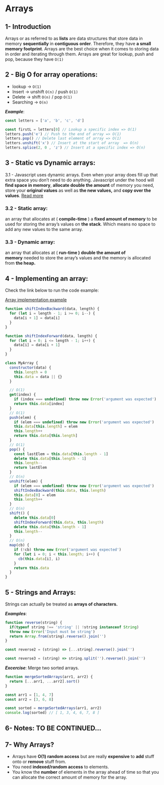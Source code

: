# Arrays


## 1- Introduction

Arrays or as referred to as **lists** are data structures that store data in memory **sequentially** in **contiguous** **order**. Therefore, they have **a small memory footprint**. Arrays are the best choice when it comes to storing data in order and iterating through them. Arrays are great for lookup, push and pop, because they have `O(1)`

## 2 - Big O for array operations:

- lookup → `O(1)`
- Insert →  unshift `O(n)` /  push `O(1)`
- Delete → shift `O(n)` / pop `O(1)`
- Searching → `O(n)`

***Example***: 

```jsx
const letters = ['a', 'b', 'c', 'd']

const firstL = letters[0] // Lookup a specific index => O(1)
letters.push('e') // Push to the end of array => O(1)
letters.pop() // Delete last element of array => O(1)
letters.unshift('x') // Insert at the start of array  => O(n)
letters.splice(2, 0 , 'z') // Insert at a specific index => O(n)
```

## 3 - Static vs Dynamic arrays:

3.1 - Javascript uses dynamic arrays. Even when your array does fill up that extra space you don’t need to do anything. Javascript under the hood will **find space in memory**, **allocate double the amount** of memory you need, store your **original values** as well as **the new values,** and **copy over the values**. [Read more](https://medium.com/@rodriguezlf4/static-vs-dynamic-arrays-javascript-beauty-f226e153cbc9)

### 3.2 - Static array:

an array that allocates at ( **compile-time** ) a **fixed amount of memory** to be used for storing the array’s values on **the stack**. Which means no space to add any new values to the same array.

### 3.3 - Dynamic array:

an array that allocates at ( **run-time )** **double the amount of memory** needed to store the array’s values and the memory is allocated from **the heap.**

## 4 - Implementing an array:

Check the link below to run the code example:  

[Array implementation example](https://replit.com/@Sob7i/Array-implementation-example#index.js:37:2)

```jsx
function shiftIndexBackward(data, length) {
  for (let i = length - 1; i >= 0; i--) {
    data[i + 1] = data[i]
  }
}

function shiftIndexForward(data, length) {
  for (let i = 0; i <= length - 1; i++) {
    data[i] = data[i + 1]
  }
}

class MyArray {
  constructor(data) {
    this.length = 0
    this.data = data || {}
  }

  // O(1)
  get(index) {
    if (index === undefined) throw new Error('argument was expected')
    return this.data[index]
  }
  // O(1)
  push(elem) {
    if (elem === undefined) throw new Error('argument was expected')
    this.data[this.length] = elem
    this.length++
    return this.data[this.length]
  }
  // O(1)
  pop() {
    const lastElem = this.data[this.length - 1]
    delete this.data[this.length - 1]
    this.length--
    return lastElem
  }
  // O(n)
  unshift(elem) {
    if (elem === undefined) throw new Error('argument was expected')
    shiftIndexBackward(this.data, this.length)
    this.data[0] = elem
    this.length++
  }
  // O(n)
  shift() {
    delete this.data[0]
    shiftIndexForward(this.data, this.length)
    delete this.data[this.length - 1]
    this.length--
  }
  // O(n)
  map(cb) {
    if (!cb) throw new Error('argument was expected')
    for (let i = 0; i < this.length; i++) {
      cb(this.data[i], i)
    }
    return this.data
  }
}

```

## 5 - Strings and Arrays:

Strings can actually be treated as **arrays of characters.** 

***Examples***: 

```jsx
function reverse(string) {
  if(typeof string !== 'string' || !string instanceof String)
  throw new Error('Input must be string')
  return Array.from(string).reverse().join('')
}

const reverse2 = (string) => [...string].reverse().join('')

const reverse3 = (string) => string.split('').reverse().join('')

```

***Excercise***: Merge two sorted arrays.

```jsx
function mergeSortedArrays(arr1, arr2) {
  return [...arr1, ...arr2].sort()
}

const arr1 = [1, 4, 7]
const arr2 = [3, 6, 8]

const sorted = mergeSortedArrays(arr1, arr2)
console.log(sorted) // [ 1, 3, 4, 6, 7, 8 ]
```

## 6- Notes: TO BE CONTINUED...

## 7- Why Arrays?

- Arrays have **O(1) random access** but are really **expensive** to **add** stuff onto or **remove** stuff from.
- You need **indexed/random access** to elements.
- You know the **number** of elements in the array ahead of time so that you can allocate the correct amount of memory for the array.